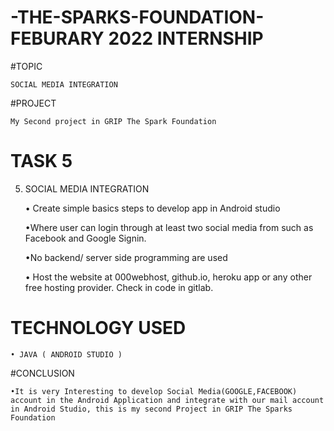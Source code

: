 # -THE-SPARKS-FOUNDATION-FEBURARY 2022  INTERNSHIP


#TOPIC

    SOCIAL MEDIA INTEGRATION
    
    
#PROJECT


    My Second project in GRIP The Spark Foundation


# TASK 5
 
5. SOCIAL MEDIA INTEGRATION

    • Create simple basics steps to develop app in Android studio 

    •Where user can login through at least two social media from such as Facebook and Google Signin.
     
    •No backend/ server side programming are used 
    
    • Host the website at 000webhost, github.io, heroku app or any other free hosting provider. Check in code in gitlab.
    
# TECHNOLOGY USED 

    • JAVA ( ANDROID STUDIO )


#CONCLUSION 
 
    •It is very Interesting to develop Social Media(GOOGLE,FACEBOOK) account in the Android Application and integrate with our mail account in Android Studio, this is my second Project in GRIP The Sparks Foundation 

